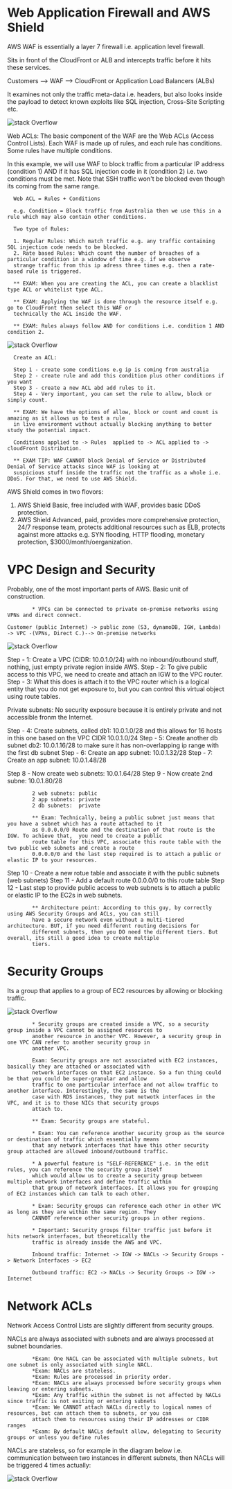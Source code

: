 # Web Application Firewall and AWS Shield

AWS WAF is essentially a layer 7 firewall i.e. application level firewall.

Sits in front of the CloudFront or ALB and intercepts traffic before it hits these services.

Customers --> WAF --> CloudFront or Application Load Balancers (ALBs)

It examines not only the traffic meta-data i.e. headers, but also looks inside the payload to detect known exploits like SQL injection, Cross-Site Scripting etc.

![stack Overflow](https://github.com/uashraf1981/AWS/blob/master/Security/awswaf.png)

Web ACLs: The basic component of the WAF are the Web ACLs (Access Control Lists). Each WAF is made up of rules, and each rule has conditions. Some rules have multiple conditions.

In this example, we will use WAF to block traffic from a particular IP address (condition 1) AND if it has SQL injection code in it (condition 2) i.e. two conditions must be met. Note that SSH traffic won't be blocked even though its coming from the same range.

      Web ACL = Rules + Conditions
      
      e.g. Condition = Block traffic from Australia then we use this in a rule which may also contain other conditions.
      
      Two type of Rules:
      
      1. Regular Rules: Which match traffic e.g. any traffic containing SQL injection code needs to be blocked.
      2. Rate based Rules: Which count the number of breaches of a particular condition in a window of time e.g. if we observe 
      strange traffic from this ip adress three times e.g. then a rate-based rule is triggered.
      
      ** EXAM: When you are creating the ACL, you can create a blacklist type ACL or whitelist type ACL.
      
      ** EXAM: Applying the WAF is done through the resource itself e.g. go to CloudFront then select this WAF or 
      technically the ACL inside the WAF.
      
      ** EXAM: Rules always follow AND for conditions i.e. condition 1 AND condition 2.
      
![stack Overflow](https://github.com/uashraf1981/AWS/blob/master/Security/wafrule.png)


      Create an ACL:
      
      Step 1 - create some conditions e.g ip is coming from australia
      Step 2 - create rule and add this condition plus other conditions if you want
      Step 3 - create a new ACL abd add rules to it.
      Step 4 - Very important, you can set the rule to allow, block or simply count.
      
      ** EXAM: We have the options of allow, block or count and count is amazing as it allows us to test a rule 
      in live environment without actually blocking anything to better study the potential impact.
      
      Conditions applied to -> Rules  applied to -> ACL applied to -> cloudFront Distribution.
      
      ** EXAM TIP: WAF CANNOT block Denial of Service or Distributed Denial of Service attacks since WAF is looking at 
      suspicious stuff inside the traffic not the traffic as a whole i.e. DDoS. For that, we need to use AWS Shield.
      
      
AWS Shield comes in two flovors:

1. AWS Shield Basic, free included with WAF, provides basic DDoS protection.
2. AWS Shield Advanced, paid, provides more comprehensive protection, 24/7 response team, protects additional resources such as ELB, protects against more attacks e.g. SYN flooding, HTTP flooding, monetary protection, $3000/month/oerganization.
 

# VPC Design and Security

Probably, one of the most important parts of AWS. Basic unit of construction.

            * VPCs can be connected to private on-premise networks using VPNs and direct connect.
            
    Customer (public Internet) -> public zone (S3, dynamoDB, IGW, Lambda) -> VPC -(VPNs, Direct C.)--> On-premise networks 

![stack Overflow](https://github.com/uashraf1981/AWS/blob/master/Security/vpc.png)

Step - 1: Create a VPC (CIDR: 10.0.1.0/24) with no inbound/outbound stuff, nothing, just empty private region inside AWS.
Step - 2: To give public access to this VPC, we need to create and attach an IGW to the VPC router.
Step - 3: What this does is attach it to the VPC router which is a logical entity that you do not get exposure to, but you can control this virtual object using route tables.

Private subnets: No security exposure because it is entirely private and not accessible fronm the Internet.

Step - 4: Create subnets, called db1: 10.0.1.0/28 and this allows for 16 hosts in this one based on the VPC CIDR 10.0.1.0/24
Step - 5: Create another db subnet db2: 10.0.1.16/28 to make sure it has non-overlapping ip range with the first db subnet
Step - 6: Create an app subnet: 10.0.1.32/28 
Step - 7: Create an app subnet: 10.0.1.48/28

Step 8 - Now create web subnets: 10.0.1.64/28
Step 9 - Now create 2nd subne:   10.0.1.80/28

            2 web subnets: public
            2 app subnets: private
            2 db subnets:  private
            
            ** Exam: Technically, being a public subnet just means that you have a subnet which has a route attached to it 
            as 0.0.0.0/0 Route and the destination of that route is the IGW. To achieve that,  you need to create a public 
            route table for this VPC, associate this route table with the two public web subnets and create a route 
            0.0.0.0/0 and the last step required is to attach a public or elastic IP to your resources.
            
Step 10 - Create a new rotue table and associate it with the public subnets (web subnets)
Step 11 - Add a default route 0.0.0.0/0 to this route table
Step 12 - Last step to provide public access to web subnets is to attach a public or elastic IP to the EC2s in web subnets.

            ** Architecture point: According to this guy, by correctly using AWS Security Groups and ACLs, you can still
            have a secure network even without a multi-tiered architecture. BUT, if you need different routing decisions for 
            different subnets, then you DO need the different tiers. But overall, its still a good idea to create multiple
            tiers.
            
# Security Groups

Its a group that applies to a group of EC2 resources by allowing or blocking traffic.

![stack Overflow](https://github.com/uashraf1981/AWS/blob/master/Security/securitygroups.png)
         
            * Security groups are created inside a VPC, so a security group inside a VPC cannot be assigned resources to 
            another resource in another VPC. However, a security group in one VPC CAN refer to another security group in 
            another VPC.
            
            Exam: Security groups are not associated with EC2 instances, basically they are attached or associated with 
            network interfaces on that EC2 instance. So a fun thing could be that you could be super-granular and allow 
            traffic to one particular interface and not allow traffic to another interface. Interestingly, the same is the 
            case with RDS instances, they put netwotk interfaces in the VPC, and it is to those NICs that security groups
            attach to.
            
            ** Exam: Security groups are stateful.
            
            * Exam: You can reference another security group as the source or destination of traffic which essentially means
            that any network interfaces that have this other security group attached are allowed inbound/outbound traffic.
            
            * A powerful feature is "SELF-REFERENCE" i.e. in the edit rules, you can reference the security group itself
            which would allow us to create a security group between multiple network interfaces and define traffic within
            that group of network interfaces. It allows you for grouping of EC2 instances which can talk to each other.
            
            * Exam: Security groups can reference each other in other VPC as long as they are within the same region. They
            CANNOT reference other security groups in other regions.
            
            * Important: Security groups filter traffic just before it hits network interfaces, but theoretically the 
            traffic is already inside the AWS and VPC.
            
            Inbound traffic: Internet -> IGW -> NACLs -> Security Groups -> Network Interfaces -> EC2
            
            Outbound traffic: EC2 -> NACLs -> Security Groups -> IGW -> Internet
            
# Network ACLs

Network Access Control Lists are slightly different from security groups.

NACLs are always associated with subnets and are always processed at subnet boundaries.

            *Exam: One NACL can be associated with multiple subnets, but one subnet is only associated with single NACL.
            *Exam: NACLs are stateless.
            *Exam: Rules are processed in priority order.
            *Exam: NACLs are always processed before security groups when leaving or entering subnets.
            *Exam: Any traffic within the subnet is not affected by NACLs since traffic is not exiting or entering subnets
            *Exam: We CANNOT attach NACLs directly to logical names of resources, but can attach them to subnets, or you can 
            attach them to resources using their IP addresses or CIDR ranges
            *Exam: By default NACLs default allow, delegating to Security groups or unless you define rules

NACLs are stateless, so for example in the diagram below i.e. communication between two instances in different subnets, then NACLs will be triggered 4 times actually:

![stack Overflow](https://github.com/uashraf1981/AWS/blob/master/Security/nacl.png)

